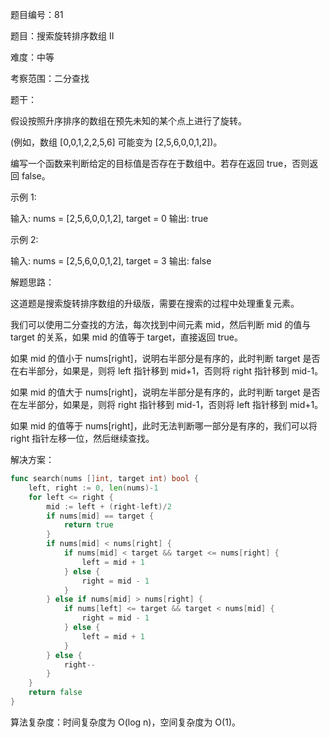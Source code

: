 题目编号：81

题目：搜索旋转排序数组 II

难度：中等

考察范围：二分查找

题干：

假设按照升序排序的数组在预先未知的某个点上进行了旋转。

(例如，数组 [0,0,1,2,2,5,6] 可能变为 [2,5,6,0,0,1,2])。

编写一个函数来判断给定的目标值是否存在于数组中。若存在返回 true，否则返回 false。

示例 1:

输入: nums = [2,5,6,0,0,1,2], target = 0
输出: true

示例 2:

输入: nums = [2,5,6,0,0,1,2], target = 3
输出: false

解题思路：

这道题是搜索旋转排序数组的升级版，需要在搜索的过程中处理重复元素。

我们可以使用二分查找的方法，每次找到中间元素 mid，然后判断 mid 的值与 target 的关系，如果 mid 的值等于 target，直接返回 true。

如果 mid 的值小于 nums[right]，说明右半部分是有序的，此时判断 target 是否在右半部分，如果是，则将 left 指针移到 mid+1，否则将 right 指针移到 mid-1。

如果 mid 的值大于 nums[right]，说明左半部分是有序的，此时判断 target 是否在左半部分，如果是，则将 right 指针移到 mid-1，否则将 left 指针移到 mid+1。

如果 mid 的值等于 nums[right]，此时无法判断哪一部分是有序的，我们可以将 right 指针左移一位，然后继续查找。

解决方案：

```go
func search(nums []int, target int) bool {
    left, right := 0, len(nums)-1
    for left <= right {
        mid := left + (right-left)/2
        if nums[mid] == target {
            return true
        }
        if nums[mid] < nums[right] {
            if nums[mid] < target && target <= nums[right] {
                left = mid + 1
            } else {
                right = mid - 1
            }
        } else if nums[mid] > nums[right] {
            if nums[left] <= target && target < nums[mid] {
                right = mid - 1
            } else {
                left = mid + 1
            }
        } else {
            right--
        }
    }
    return false
}
```

算法复杂度：时间复杂度为 O(log n)，空间复杂度为 O(1)。